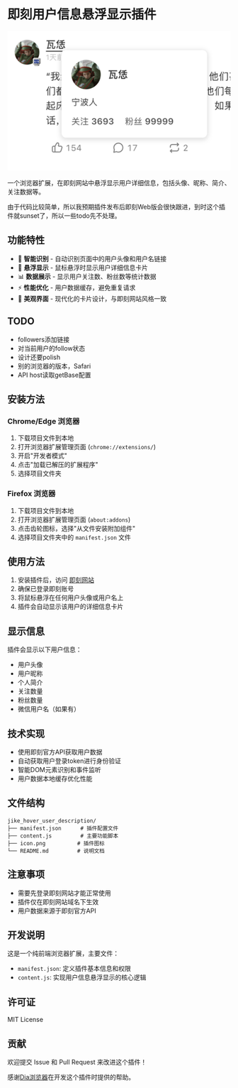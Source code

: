 # 即刻用户信息悬浮显示插件

![demo图片](demo.png)

一个浏览器扩展，在即刻网站中悬浮显示用户详细信息，包括头像、昵称、简介、关注数据等。

由于代码比较简单，所以我预期插件发布后即刻Web版会很快跟进，到时这个插件就sunset了，所以一些todo先不处理。

## 功能特性

- 🎯 **智能识别** - 自动识别页面中的用户头像和用户名链接
- 💫 **悬浮显示** - 鼠标悬浮时显示用户详细信息卡片
- 📊 **数据展示** - 显示用户关注数、粉丝数等统计数据
- ⚡ **性能优化** - 用户数据缓存，避免重复请求
- 🎨 **美观界面** - 现代化的卡片设计，与即刻网站风格一致

## TODO

- followers添加链接
- 对当前用户的follow状态
- 设计还要polish
- 别的浏览器的版本，Safari
- API host读取getBase配置


## 安装方法

### Chrome/Edge 浏览器

1. 下载项目文件到本地
2. 打开浏览器扩展管理页面 (`chrome://extensions/`)
3. 开启"开发者模式"
4. 点击"加载已解压的扩展程序"
5. 选择项目文件夹

### Firefox 浏览器

1. 下载项目文件到本地
2. 打开浏览器扩展管理页面 (`about:addons`)
3. 点击齿轮图标，选择"从文件安装附加组件"
4. 选择项目文件夹中的 `manifest.json` 文件

## 使用方法

1. 安装插件后，访问 [即刻网站](https://web.okjike.com)
2. 确保已登录即刻账号
3. 将鼠标悬浮在任何用户头像或用户名上
4. 插件会自动显示该用户的详细信息卡片

## 显示信息

插件会显示以下用户信息：

- 用户头像
- 用户昵称
- 个人简介
- 关注数量
- 粉丝数量
- 微信用户名（如果有）

## 技术实现

- 使用即刻官方API获取用户数据
- 自动获取用户登录token进行身份验证
- 智能DOM元素识别和事件监听
- 用户数据本地缓存优化性能

## 文件结构

```
jike_hover_user_description/
├── manifest.json      # 插件配置文件
├── content.js         # 主要功能脚本
├── icon.png          # 插件图标
└── README.md         # 说明文档
```

## 注意事项

- 需要先登录即刻网站才能正常使用
- 插件仅在即刻网站域名下生效
- 用户数据来源于即刻官方API

## 开发说明

这是一个纯前端浏览器扩展，主要文件：

- `manifest.json`: 定义插件基本信息和权限
- `content.js`: 实现用户信息悬浮显示的核心逻辑

## 许可证

MIT License

## 贡献

欢迎提交 Issue 和 Pull Request 来改进这个插件！ 

感谢[Dia浏览器](https://www.diabrowser.com/)在开发这个插件时提供的帮助。
